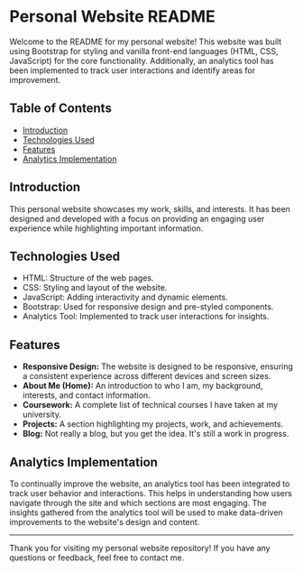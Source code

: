 # Personal Website README

Welcome to the README for my personal website! This website was built using Bootstrap for styling and vanilla front-end languages (HTML, CSS, JavaScript) for the core functionality. Additionally, an analytics tool has been implemented to track user interactions and identify areas for improvement.

## Table of Contents

- [Introduction](#introduction)
- [Technologies Used](#technologies-used)
- [Features](#features)
- [Analytics Implementation](#analytics-implementation)

## Introduction

This personal website showcases my work, skills, and interests. It has been designed and developed with a focus on providing an engaging user experience while highlighting important information.

## Technologies Used

- HTML: Structure of the web pages.
- CSS: Styling and layout of the website.
- JavaScript: Adding interactivity and dynamic elements.
- Bootstrap: Used for responsive design and pre-styled components.
- Analytics Tool: Implemented to track user interactions for insights.

## Features

- **Responsive Design:** The website is designed to be responsive, ensuring a consistent experience across different devices and screen sizes.
- **About Me (Home):** An introduction to who I am, my background, interests, and contact information.
- **Coursework:** A complete list of technical courses I have taken at my university.
- **Projects:** A section highlighting my projects, work, and achievements.
- **Blog:** Not really a blog, but you get the idea. It's still a work in progress.

## Analytics Implementation

To continually improve the website, an analytics tool has been integrated to track user behavior and interactions. This helps in understanding how users navigate through the site and which sections are most engaging. The insights gathered from the analytics tool will be used to make data-driven improvements to the website's design and content.

---

Thank you for visiting my personal website repository! If you have any questions or feedback, feel free to contact me.
